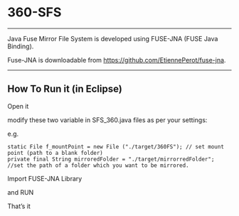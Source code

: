 # 360-SFS


-----------------------------

Java Fuse Mirror File System is developed using FUSE-JNA (FUSE Java Binding). 

Fuse-JNA is downloadable from https://github.com/EtiennePerot/fuse-jna. 


--------------------------

How To Run it (in Eclipse)
-------------------------
Open it  

modify these two variable in SFS_360.java files as per your settings:

e.g.

	static File f_mountPoint = new File ("./target/360FS"); // set mount point (path to a blank folder)
	private final String mirroredFolder = "./target/mirrorredFolder";  //set the path of a folder which you want to be mirrored.	

	
Import FUSE-JNA Library

and RUN 

That’s it 


